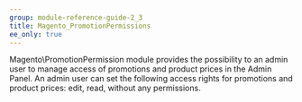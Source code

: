 ```yaml
---
group: module-reference-guide-2_3
title: Magento_PromotionPermissions
ee_only: true
---
```


Magento\PromotionPermission module provides the possibility to an admin user to manage access of promotions and product
prices in the Admin Panel. An admin user can set the following access rights for promotions and product prices: edit,
read, without any permissions.
